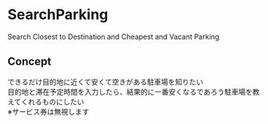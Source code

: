 # SearchParking
Search Closest to Destination and Cheapest and Vacant Parking

## Concept
できるだけ目的地に近くて安くて空きがある駐車場を知りたい  
目的地と滞在予定時間を入力したら、結果的に一番安くなるであろう駐車場を教えてくれるものにしたい  
※サービス券は無視します  
